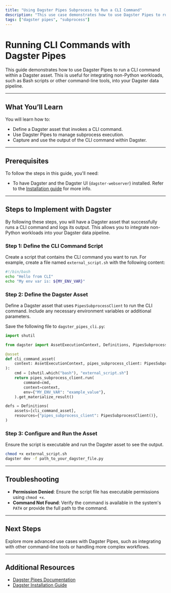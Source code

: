 ```yaml
---
title: "Using Dagster Pipes Subprocess to Run a CLI Command"
description: "This use case demonstrates how to use Dagster Pipes to run a CLI command within a Dagster asset. The objective is to execute non-Python workloads and integrate their outputs into Dagster's data pipeline."
tags: ["dagster pipes", "subprocess"]
---
```


# Running CLI Commands with Dagster Pipes

This guide demonstrates how to use Dagster Pipes to run a CLI command within a Dagster asset. This is useful for integrating non-Python workloads, such as Bash scripts or other command-line tools, into your Dagster data pipeline.

---

## What You’ll Learn

You will learn how to:

- Define a Dagster asset that invokes a CLI command.
- Use Dagster Pipes to manage subprocess execution.
- Capture and use the output of the CLI command within Dagster.

---

## Prerequisites

To follow the steps in this guide, you'll need:

- To have Dagster and the Dagster UI (`dagster-webserver`) installed. Refer to the [Installation guide](https://docs.dagster.io/getting-started/install) for more info.

---

## Steps to Implement with Dagster

By following these steps, you will have a Dagster asset that successfully runs a CLI command and logs its output. This allows you to integrate non-Python workloads into your Dagster data pipeline.

### Step 1: Define the CLI Command Script

Create a script that contains the CLI command you want to run. For example, create a file named `external_script.sh` with the following content:

```bash
#!/bin/bash
echo "Hello from CLI"
echo "My env var is: ${MY_ENV_VAR}"
```

### Step 2: Define the Dagster Asset

Define a Dagster asset that uses `PipesSubprocessClient` to run the CLI command. Include any necessary environment variables or additional parameters.

Save the following file to `dagster_pipes_cli.py`:

```python
import shutil

from dagster import AssetExecutionContext, Definitions, PipesSubprocessClient, asset

@asset
def cli_command_asset(
    context: AssetExecutionContext, pipes_subprocess_client: PipesSubprocessClient
):
    cmd = [shutil.which("bash"), "external_script.sh"]
    return pipes_subprocess_client.run(
        command=cmd,
        context=context,
        env={"MY_ENV_VAR": "example_value"},
    ).get_materialize_result()

defs = Definitions(
    assets=[cli_command_asset],
    resources={"pipes_subprocess_client": PipesSubprocessClient()},
)
```

### Step 3: Configure and Run the Asset

Ensure the script is executable and run the Dagster asset to see the output.

```bash
chmod +x external_script.sh
dagster dev -f path_to_your_dagster_file.py
```

---

## Troubleshooting

- **Permission Denied**: Ensure the script file has executable permissions using `chmod +x`.
- **Command Not Found**: Verify the command is available in the system's `PATH` or provide the full path to the command.

---

## Next Steps

Explore more advanced use cases with Dagster Pipes, such as integrating with other command-line tools or handling more complex workflows.

---

## Additional Resources

- [Dagster Pipes Documentation](https://docs.dagster.io/guides/dagster-pipes)
- [Dagster Installation Guide](https://docs.dagster.io/getting-started/install)
